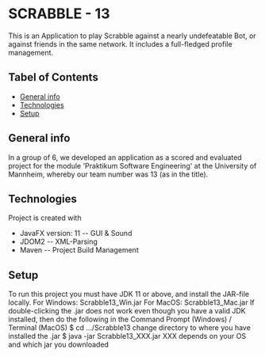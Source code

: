 # SCRABBLE - 13

This is an Application to play Scrabble against a nearly undefeatable Bot, or against friends in the same network. It includes a full-fledged profile management.



## Tabel of Contents
* [General info](#general-info)
* [Technologies](#technologies)
* [Setup](#setup)


## General info
In a group of 6, we developed an application as a scored and evaluated project for the module 'Praktikum Software Engineering' at the University of Mannheim, whereby our team number was 13 (as in the title).

## Technologies
Project is created with
* JavaFX version: 11  -- GUI & Sound
* JDOM2               -- XML-Parsing
* Maven               -- Project Build Management

## Setup
To run this project you must have JDK 11 or above, and install the JAR-file locally. 
For Windows:  Scrabble13_Win.jar
For MacOS:    Scrabble13_Mac.jar
If double-clicking the .jar does not work even though you have a valid JDK installed, then do the following in the Command Prompt (Windows) / Terminal (MacOS)
$ cd .../Scrabble13               change directory to where you have installed the .jar
$ java -jar Scrabble13_XXX.jar    XXX depends on your OS and which jar you downloaded
